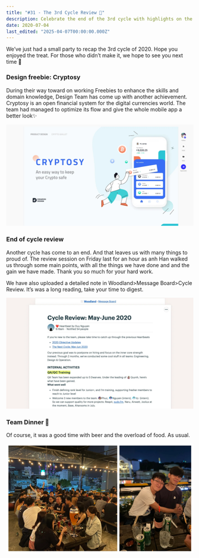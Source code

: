 ```yaml
---
title: "#31 - The 3rd Cycle Review 📍"
description: Celebrate the end of the 3rd cycle with highlights on the Cryptosy app update, team achievements, and a fun dinner gathering with food and drinks.
date: 2020-07-04
last_edited: "2025-04-07T00:00:00.000Z"
---
```


We’ve just had a small party to recap the 3rd cycle of 2020. Hope you enjoyed the treat. For those who didn’t make it, we hope to see you next time 👋

### Design freebie: Cryptosy

During their way toward on working Freebies to enhance the skills and domain knowledge, Design Team has come up with another achievement. Cryptosy is an open financial system for the digital currencies world. The team had managed to optimize its flow and give the whole mobile app a better look✨

![](assets/notion-image-1744007034361-b8juc.webp)

### End of cycle review

Another cycle has come to an end. And that leaves us with many things to proud of. The review session on Friday last for an hour as anh Han walked us through some main points, with all the things we have done and and the gain we have made. Thank you so much for your hard work.

We have also uploaded a detailed note in Woodland>Message Board>Cycle Review. It’s was a long reading, take your time to digest.

![](assets/notion-image-1744007034881-71a38.webp)

### Team Dinner 🍻

Of course, it was a good time with beer and the overload of food. As usual.

![](assets/notion-image-1744007035239-yuhmt.webp)
